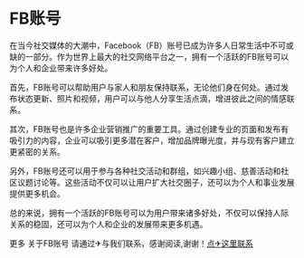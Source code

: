 # FB账号

在当今社交媒体的大潮中，Facebook（FB）账号已成为许多人日常生活中不可或缺的一部分。作为世界上最大的社交网络平台之一，拥有一个活跃的FB账号可以为个人和企业带来许多好处。

首先，FB账号可以帮助用户与家人和朋友保持联系，无论他们身在何处。通过发布状态更新、照片和视频，用户可以与他人分享生活点滴，增进彼此之间的情感联系。

其次，FB账号也是许多企业营销推广的重要工具。通过创建专业的页面和发布有吸引力的内容，企业可以吸引更多潜在客户，增加品牌曝光度，并与现有客户建立更紧密的关系。

另外，FB账号还可以用于参与各种社交活动和群组，如兴趣小组、慈善活动和社区议题讨论等。这些活动不仅可以让用户扩大社交圈子，还可以为个人和事业发展提供更多机会。

总的来说，拥有一个活跃的FB账号可以为用户带来诸多好处，不仅可以保持人际关系的稳固，还可以为个人和企业的发展带来更多机遇。

更多 关于FB账号 请通过✈与我们联系，感谢阅读,谢谢！[点✈这里联系](https://sms.k02.cc)
